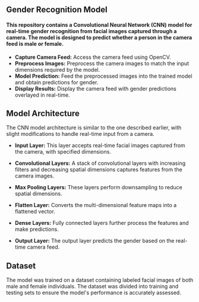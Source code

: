 ## Gender Recognition Model
#### This repository contains a Convolutional Neural Network (CNN) model for real-time gender recognition from facial images captured through a camera. The model is designed to predict whether a person in the camera feed is male or female.

* **Capture Camera Feed:** Access the camera feed using OpenCV.
* **Preprocess Images:** Preprocess the camera images to match the input dimensions required by the model.
* **Model Prediction:** Feed the preprocessed images into the trained model and obtain predictions for gender.
* **Display Results:** Display the camera feed with gender predictions overlayed in real-time.

## Model Architecture
The CNN model architecture is similar to the one described earlier, with slight modifications to handle real-time input from a camera.

* **Input Layer:** This layer accepts real-time facial images captured from the camera, with specified dimensions.

* **Convolutional Layers:** A stack of convolutional layers with increasing filters and decreasing spatial dimensions captures features from the camera images.

* **Max Pooling Layers:** These layers perform downsampling to reduce spatial dimensions.

* **Flatten Layer:** Converts the multi-dimensional feature maps into a flattened vector.

* **Dense Layers:** Fully connected layers further process the features and make predictions.

* **Output Layer:** The output layer predicts the gender based on the real-time camera feed.

## Dataset
The model was trained on a dataset containing labeled facial images of both male and female individuals. The dataset was divided into training and testing sets to ensure the model's performance is accurately assessed.
